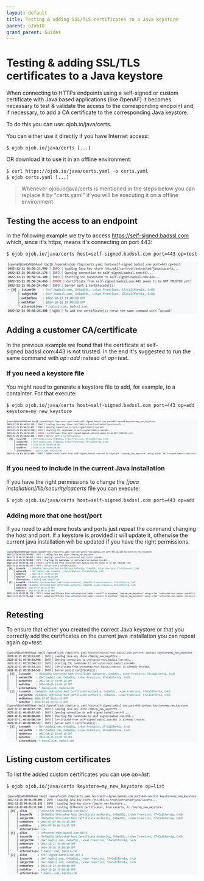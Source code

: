 ```yaml
---
layout: default
title: Testing & adding SSL/TLS certificates to a Java keystore
parent: oJobIO
grand_parent: Guides
---
```


# Testing & adding SSL/TLS certificates to a Java keystore

When connecting to HTTPs endpoints using a self-signed or custom certificate with Java based applications (like OpenAF) it becomes necessary to test & validate the access to the corresponding endpoint and, if necessary, to add a CA certificate to the corresponding Java keystore.

To do this you can use: ojob.io/java/certs.

You can either use it directly if you have Internet access:

````
$ ojob ojob.io/java/certs [...]
````

OR download it to use it in an offline environment:

````
$ curl https://ojob.io/java/certs.yaml -o certs.yaml
$ ojob certs.yaml [...]
````

> Whenever ojob.io/java/certs is mentioned in the steps below you can replace it by "certs.yaml" if you will be executing it on a offline environment

## Testing the access to an endpoint

In the following example we try to access https://self-signed.badssl.com which, since it's https, means it's connecting on port 443:

````
$ ojob ojob.io/java/certs host=self-signed.badssl.com port=443 op=test
````

![testing](certs-test-1.png)

## Adding a customer CA/certificate

In the previous example we found that the certificate at self-signed.badssl.com:443 is not trusted. In the end it's suggested to run the same command with _op=add_ instead of _op=test_.

### If you need a keystore file

You might need to generate a keystore file to add, for example, to a containter. For that execute:

````
$ ojob ojob.io/java/certs host=self-signed.badssl.com port=443 op=add keystore=my_new_keystore
````

![adding](adding-certs-java.png)

### If you need to include in the current Java installation

If you have the right permissions to change the _[java installation]/lib/security/cacerts_ file you can execute:

````
$ ojob ojob.io/java/certs host=self-signed.badssl.com port=443 op=add
````

### Adding more that one host/port

If you need to add more hosts and ports just repeat the command changing the host and port. If a keystore is provided it will update it, otherwise the current java installation will be updated if you have the right permissions.

![adding](adding-certs-java-2.png)

## Retesting

To ensure that either you created the correct Java keystore or that you correctly add the certificates on the current java installation you can repeat again _op=test_:

![testing](certs-test-2.png)

## Listing custom certificates

To list the added custom certificates you can use _op=list_:

````
$ ojob ojob.io/java/certs keystore=my_new_keystore op=list
````

![testing](certs-list.png)